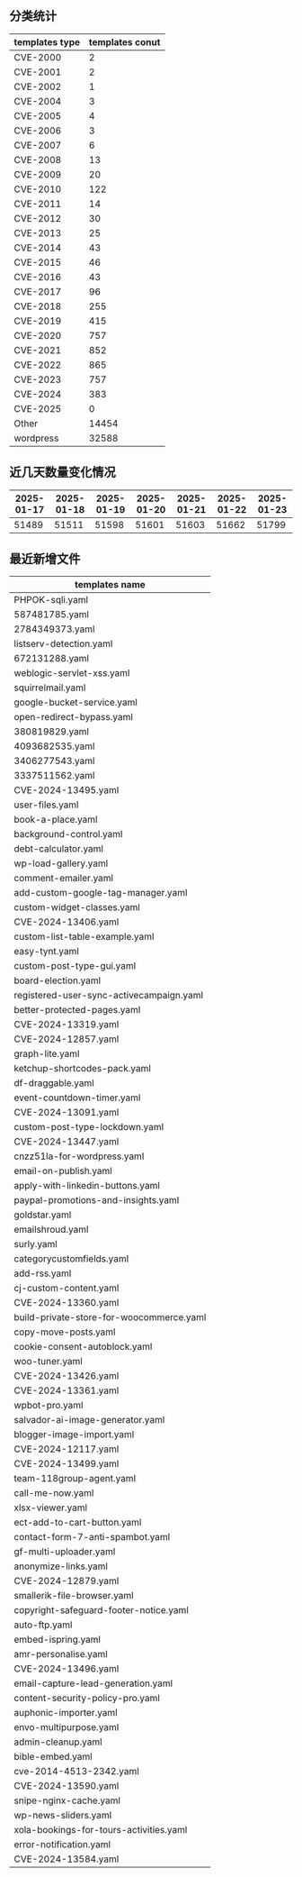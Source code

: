 ## 分类统计
| templates type | templates conut | 
| --- | --- |
| CVE-2000 | 2 |
| CVE-2001 | 2 |
| CVE-2002 | 1 |
| CVE-2004 | 3 |
| CVE-2005 | 4 |
| CVE-2006 | 3 |
| CVE-2007 | 6 |
| CVE-2008 | 13 |
| CVE-2009 | 20 |
| CVE-2010 | 122 |
| CVE-2011 | 14 |
| CVE-2012 | 30 |
| CVE-2013 | 25 |
| CVE-2014 | 43 |
| CVE-2015 | 46 |
| CVE-2016 | 43 |
| CVE-2017 | 96 |
| CVE-2018 | 255 |
| CVE-2019 | 415 |
| CVE-2020 | 757 |
| CVE-2021 | 852 |
| CVE-2022 | 865 |
| CVE-2023 | 757 |
| CVE-2024 | 383 |
| CVE-2025 | 0 |
| Other | 14454 |
| wordpress | 32588 |
## 近几天数量变化情况
|2025-01-17 | 2025-01-18 | 2025-01-19 | 2025-01-20 | 2025-01-21 | 2025-01-22 | 2025-01-23|
|--- | ------ | ------ | ------ | ------ | ------ | ---|
|51489 | 51511 | 51598 | 51601 | 51603 | 51662 | 51799|
## 最近新增文件
| templates name | 
| --- |
| PHPOK-sqli.yaml |
| 587481785.yaml |
| 2784349373.yaml |
| listserv-detection.yaml |
| 672131288.yaml |
| weblogic-servlet-xss.yaml |
| squirrelmail.yaml |
| google-bucket-service.yaml |
| open-redirect-bypass.yaml |
| 380819829.yaml |
| 4093682535.yaml |
| 3406277543.yaml |
| 3337511562.yaml |
| CVE-2024-13495.yaml |
| user-files.yaml |
| book-a-place.yaml |
| background-control.yaml |
| debt-calculator.yaml |
| wp-load-gallery.yaml |
| comment-emailer.yaml |
| add-custom-google-tag-manager.yaml |
| custom-widget-classes.yaml |
| CVE-2024-13406.yaml |
| custom-list-table-example.yaml |
| easy-tynt.yaml |
| custom-post-type-gui.yaml |
| board-election.yaml |
| registered-user-sync-activecampaign.yaml |
| better-protected-pages.yaml |
| CVE-2024-13319.yaml |
| CVE-2024-12857.yaml |
| graph-lite.yaml |
| ketchup-shortcodes-pack.yaml |
| df-draggable.yaml |
| event-countdown-timer.yaml |
| CVE-2024-13091.yaml |
| custom-post-type-lockdown.yaml |
| CVE-2024-13447.yaml |
| cnzz51la-for-wordpress.yaml |
| email-on-publish.yaml |
| apply-with-linkedin-buttons.yaml |
| paypal-promotions-and-insights.yaml |
| goldstar.yaml |
| emailshroud.yaml |
| surly.yaml |
| categorycustomfields.yaml |
| add-rss.yaml |
| cj-custom-content.yaml |
| CVE-2024-13360.yaml |
| build-private-store-for-woocommerce.yaml |
| copy-move-posts.yaml |
| cookie-consent-autoblock.yaml |
| woo-tuner.yaml |
| CVE-2024-13426.yaml |
| CVE-2024-13361.yaml |
| wpbot-pro.yaml |
| salvador-ai-image-generator.yaml |
| blogger-image-import.yaml |
| CVE-2024-12117.yaml |
| CVE-2024-13499.yaml |
| team-118group-agent.yaml |
| call-me-now.yaml |
| xlsx-viewer.yaml |
| ect-add-to-cart-button.yaml |
| contact-form-7-anti-spambot.yaml |
| gf-multi-uploader.yaml |
| anonymize-links.yaml |
| CVE-2024-12879.yaml |
| smallerik-file-browser.yaml |
| copyright-safeguard-footer-notice.yaml |
| auto-ftp.yaml |
| embed-ispring.yaml |
| amr-personalise.yaml |
| CVE-2024-13496.yaml |
| email-capture-lead-generation.yaml |
| content-security-policy-pro.yaml |
| auphonic-importer.yaml |
| envo-multipurpose.yaml |
| admin-cleanup.yaml |
| bible-embed.yaml |
| cve-2014-4513-2342.yaml |
| CVE-2024-13590.yaml |
| snipe-nginx-cache.yaml |
| wp-news-sliders.yaml |
| xola-bookings-for-tours-activities.yaml |
| error-notification.yaml |
| CVE-2024-13584.yaml |
